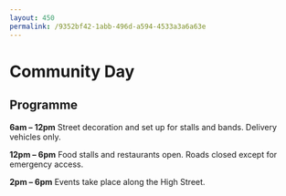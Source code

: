 ```yaml
---
layout: 450
permalink: /9352bf42-1abb-496d-a594-4533a3a6a63e
---
```



# Community Day

## Programme
**6am – 12pm** Street decoration and set up for stalls and bands. Delivery vehicles only.

**12pm – 6pm** Food stalls and restaurants open. Roads closed except for emergency access.

**2pm – 6pm** Events take place along the High Street.